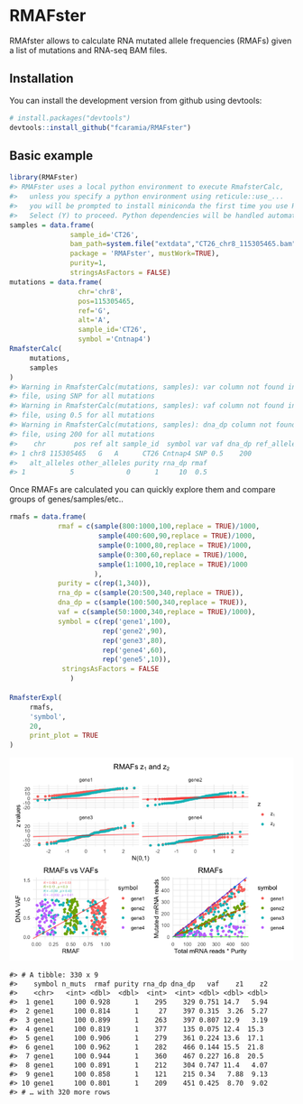 RMAFster
================

<!-- README.md is generated from README.Rmd. Please edit that file -->

RMAfster allows to calculate RNA mutated allele frequencies (RMAFs)
given a list of mutations and RNA-seq BAM files.

## Installation

You can install the development version from github using devtools:

``` r
# install.packages("devtools")
devtools::install_github("fcaramia/RMAFster")
```

## Basic example

``` r
library(RMAFster)
#> RMAFster uses a local python environment to execute RmafsterCalc,
#>   unless you specify a python environment using reticule::use_...
#>   you will be prompted to install miniconda the first time you use RmasterCalc.
#>   Select (Y) to proceed. Python dependencies will be handled automatically
samples = data.frame(
               sample_id='CT26',
               bam_path=system.file("extdata","CT26_chr8_115305465.bam",
               package = 'RMAFster', mustWork=TRUE),
               purity=1,
               stringsAsFactors = FALSE)
mutations = data.frame(
                 chr='chr8',
                 pos=115305465,
                 ref='G',
                 alt='A',
                 sample_id='CT26',
                 symbol ='Cntnap4')
RmafsterCalc(
     mutations,
     samples
)
#> Warning in RmafsterCalc(mutations, samples): var column not found in mutation
#> file, using SNP for all mutations
#> Warning in RmafsterCalc(mutations, samples): vaf column not found in mutation
#> file, using 0.5 for all mutations
#> Warning in RmafsterCalc(mutations, samples): dna_dp column not found in mutation
#> file, using 200 for all mutations
#>    chr       pos ref alt sample_id  symbol var vaf dna_dp ref_alleles
#> 1 chr8 115305465   G   A      CT26 Cntnap4 SNP 0.5    200           5
#>   alt_alleles other_alleles purity rna_dp rmaf
#> 1           5             0      1     10  0.5
```

Once RMAFs are calculated you can quickly explore them and compare
groups of genes/samples/etc..

``` r
rmafs = data.frame(
            rmaf = c(sample(800:1000,100,replace = TRUE)/1000,
                      sample(400:600,90,replace = TRUE)/1000,
                      sample(0:1000,80,replace = TRUE)/1000,
                      sample(0:300,60,replace = TRUE)/1000,
                      sample(1:1000,10,replace = TRUE)/1000
                     ),
            purity = c(rep(1,340)),
            rna_dp = c(sample(20:500,340,replace = TRUE)),
            dna_dp = c(sample(100:500,340,replace = TRUE)),
            vaf = c(sample(50:1000,340,replace = TRUE)/1000),
            symbol = c(rep('gene1',100),
                       rep('gene2',90),
                       rep('gene3',80),
                       rep('gene4',60),
                       rep('gene5',10)),
             stringsAsFactors = FALSE
               )

RmafsterExpl(
     rmafs,
     'symbol',
     20,
     print_plot = TRUE
)
```

![](man/figures/README-plot-1.png)<!-- -->

    #> # A tibble: 330 x 9
    #>    symbol n_muts  rmaf purity rna_dp dna_dp   vaf    z1    z2
    #>    <chr>   <int> <dbl>  <dbl>  <int>  <int> <dbl> <dbl> <dbl>
    #>  1 gene1     100 0.928      1    295    329 0.751 14.7   5.94
    #>  2 gene1     100 0.814      1     27    397 0.315  3.26  5.27
    #>  3 gene1     100 0.899      1    263    397 0.807 12.9   3.19
    #>  4 gene1     100 0.819      1    377    135 0.075 12.4  15.3 
    #>  5 gene1     100 0.906      1    279    361 0.224 13.6  17.1 
    #>  6 gene1     100 0.962      1    282    466 0.144 15.5  21.8 
    #>  7 gene1     100 0.944      1    360    467 0.227 16.8  20.5 
    #>  8 gene1     100 0.891      1    212    304 0.747 11.4   4.07
    #>  9 gene1     100 0.858      1    121    215 0.34   7.88  9.13
    #> 10 gene1     100 0.801      1    209    451 0.425  8.70  9.02
    #> # … with 320 more rows

